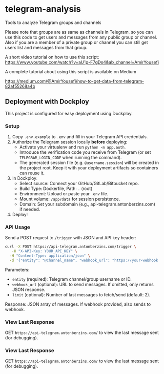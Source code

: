 # telegram-analysis
Tools to analyze Telegram groups and channels

Please note that groups are as same as channels in Telegram. so you can use this code to get users and messages from any public group or channel. Also if you are a member of a private group or channel you can still get users list and messages from that group.

A short video tutorial on how to use this script:
https://www.youtube.com/watch?v=aU1p-F7gDo4&ab_channel=AmirYousefi

A complete tutorial about using this script is available on Medium

https://medium.com/@AmirYousefi/how-to-get-data-from-telegram-82af55268a4b

## Deployment with Dockploy

This project is configured for easy deployment using Dockploy.

### Setup
1. Copy `.env.example` to `.env` and fill in your Telegram API credentials.
2. Authorize the Telegram session locally **before** deploying:
   - Activate your virtualenv and run `python -m app.auth`.
   - Introduce the verification code you receive from Telegram (or set `TELEGRAM_LOGIN_CODE` when running the command).
   - The generated session file (e.g. `@username.session`) will be created in the project root. Keep it with your deployment artifacts so containers can reuse it.
3. In Dockploy:
   - Select source: Connect your GitHub/GitLab/Bitbucket repo.
   - Build Type: Dockerfile, Path: `.` (root)
   - Environment: Upload or paste your `.env` file.
   - Mount volume: `/app/data` for session persistence.
   - Domain: Set your subdomain (e.g., api-telegram.antonberzins.com) if needed.
4. Deploy!

### API Usage
Send a POST request to `/trigger` with JSON and API key header:
```bash
curl -X POST https://api-telegram.antonberzins.com/trigger \
   -H "X-API-Key: YOUR_API_KEY" \
  -H "Content-Type: application/json" \
  -d '{"entity": "@channel_name", "webhook_url": "https://your-webhook.com", "limit": 5}'
```
Parameters:
- `entity` (required): Telegram channel/group username or ID.
- `webhook_url` (optional): URL to send messages. If omitted, only returns JSON response.
- `limit` (optional): Number of last messages to fetch/send (default: 2).

Response: JSON array of messages. If webhook provided, also sends to webhook.

### View Last Response
GET `https://api-telegram.antonberzins.com/` to view the last message sent (for debugging).

### View Last Response
GET `https://api-telegram.antonberzins.com/` to view the last message sent (for debugging).

